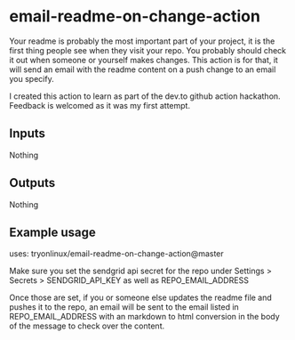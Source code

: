 # email-readme-on-change-action

Your readme is probably the most important part of your project, it is the first thing people see when they visit your repo. You probably should check it out when someone or yourself makes changes. This action is for that, it will send an email with the readme content on a push change to an email you specify. 

I created this action to learn as part of the dev.to github action hackathon. Feedback is welcomed as it was my first attempt. 

## Inputs

Nothing

## Outputs

Nothing

## Example usage

uses: tryonlinux/email-readme-on-change-action@master

Make sure you set the sendgrid api secret for the repo under Settings > Secrets > SENDGRID_API_KEY as well as REPO_EMAIL_ADDRESS

Once those are set, if you or someone else updates the readme file and pushes it to the repo, an email will be sent to the email listed in REPO_EMAIL_ADDRESS with an markdown to html conversion in the body of the message to check over the content. 